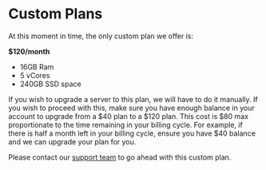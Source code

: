 # Custom Plans

At this moment in time, the only custom plan we offer is:

**$120/month**
- 16GB Ram
- 5 vCores
- 240GB SSD space

If you wish to upgrade a server to this plan, we will have to do it manually. If you wish to proceed with this, make sure you have enough balance in your account to upgrade from a $40 plan to a $120 plan. This cost is $80 max proportionate to the time remaining in your billing cycle. For example, if there is half a month left in your billing cycle, ensure you have $40 balance and we can upgrade your plan for you.

Please contact our [support team](https://server.pro/contact) to go ahead with this custom plan.

